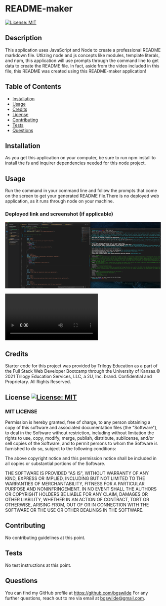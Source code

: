 
  # README-maker
  [![License: MIT](https://img.shields.io/badge/License-MIT-yellow.svg)](https://opensource.org/licenses/MIT)
  
  ## Description
  This application uses JavaScript and Node to create a professional README markdown file. Utlizing node and js concepts like modules, template literals, and npm, this application will use prompts through the command line to get data to create the README file. In fact, aside from the video included in this file, this README was created using this README-maker application!

  ## Table of Contents
  * [Installation](#installation)
  * [Usage](#usage)
  * [Credits](#credits)
  * [License](#license)
  * [Contributing](#contributing)
  * [Tests](#tests)
  * [Questions](#questions)
  
  ## Installation
  As you get this application on your computer, be sure to run npm install to install the fs and inquirer dependencies needed for this node project.

  ## Usage
  Run the command in your command line and follow the prompts that come on the screen to get your generated README file.There is no deployed web application, as it runs through node on your machine.

  ### Deployed link and screenshot (if applicable)
  
  ![screenshot](./assets/screenshot.png)

  ![Video Demo](./assets/video-demo.mp4)

  ## Credits
  Starter code for this project was provided by Trilogy Education as a part of the Full Stack Web Developer Bootcamp through the University of Kansas.© 2021 Trilogy Education Services, LLC, a 2U, Inc. brand. Confidential and Proprietary. All Rights Reserved.

  ## License [![License: MIT](https://img.shields.io/badge/License-MIT-yellow.svg)](https://opensource.org/licenses/MIT)
  
### MIT LICENSE

Permission is hereby granted, free of charge, to any person obtaining a copy
of this software and associated documentation files (the "Software"), to deal
in the Software without restriction, including without limitation the rights
to use, copy, modify, merge, publish, distribute, sublicense, and/or sell
copies of the Software, and to permit persons to whom the Software is
furnished to do so, subject to the following conditions:

The above copyright notice and this permission notice shall be included in all
copies or substantial portions of the Software.

THE SOFTWARE IS PROVIDED "AS IS", WITHOUT WARRANTY OF ANY KIND, EXPRESS OR
IMPLIED, INCLUDING BUT NOT LIMITED TO THE WARRANTIES OF MERCHANTABILITY,
FITNESS FOR A PARTICULAR PURPOSE AND NONINFRINGEMENT. IN NO EVENT SHALL THE
AUTHORS OR COPYRIGHT HOLDERS BE LIABLE FOR ANY CLAIM, DAMAGES OR OTHER
LIABILITY, WHETHER IN AN ACTION OF CONTRACT, TORT OR OTHERWISE, ARISING FROM,
OUT OF OR IN CONNECTION WITH THE SOFTWARE OR THE USE OR OTHER DEALINGS IN THE
SOFTWARE.

  ## Contributing
  No contributing guidelines at this point.

  ## Tests
  No test instructions at this point.

  ## Questions
  You can find my GitHub profile at https://github.com/bgswilde
  For any further questions, reach out to me via email at bgswilde@gmail.com.
